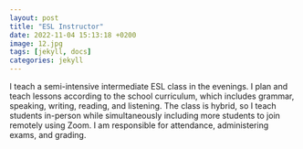 ```yaml
---
layout: post
title: "ESL Instructor"
date: 2022-11-04 15:13:18 +0200
image: 12.jpg
tags: [jekyll, docs]
categories: jekyll
---
```

I teach a semi-intensive intermediate ESL class in the evenings. I plan and teach lessons according to the school curriculum, which includes grammar, speaking, writing, reading, and listening. The class is hybrid, so I teach students in-person while simultaneously including more students to join remotely using Zoom. I am responsible for attendance, administering exams, and grading. 